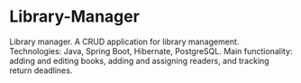 # Library-Manager
Library manager. A CRUD application for library management. Technologies: Java, Spring Boot, Hibernate, PostgreSQL. Main functionality: adding and editing books, adding and assigning readers, and tracking return deadlines.
